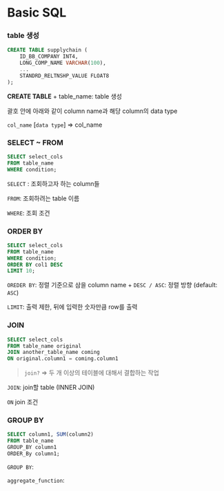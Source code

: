 # Basic SQL

### table 생성

```sql
CREATE TABLE supplychain (
	ID_BB_COMPANY INT4,
    LONG_COMP_NAME VARCHAR(100),
    ...
    STANDRD_RELTNSHP_VALUE FLOAT8
);
```

**CREATE TABLE** + table_name: table 생성

괄호 안에 아래와 같이 column name과 해당 column의 data type

`col_name` [`data type`] => col_name



### SELECT ~ FROM

```sql
SELECT select_cols
FROM table_name
WHERE condition;
```

`SELECT` : 조회하고자 하는 column들

`FROM`: 조회하려는 table 이름

`WHERE`: 조회 조건



### ORDER BY

```sql
SELECT select_cols
FROM table_name
WHERE condition;
ORDER BY col1 DESC
LIMIT 10;
```

`OREDER BY`: 정렬 기준으로 삼을 column name + `DESC / ASC`: 정렬 방향 (default: `ASC`)

`LIMIT`: 출력 제한, 뒤에 입력한 숫자만큼 row를 출력



### JOIN

```sql
SELECT select_cols
FROM table_name original
JOIN another_table_name coming
ON original.column1 = coming.column1
```

> `join?` => 두 개 이상의 테이블에 대해서 결합하는 작업

`JOIN`: join할 table (INNER JOIN)

`ON` join 조건



### GROUP BY

```sql
SELECT column1, SUM(column2)
FROM table_name
GROUP_BY column1
ORDER_By column1;
```

`GROUP BY`: 

`aggregate_function`: 







